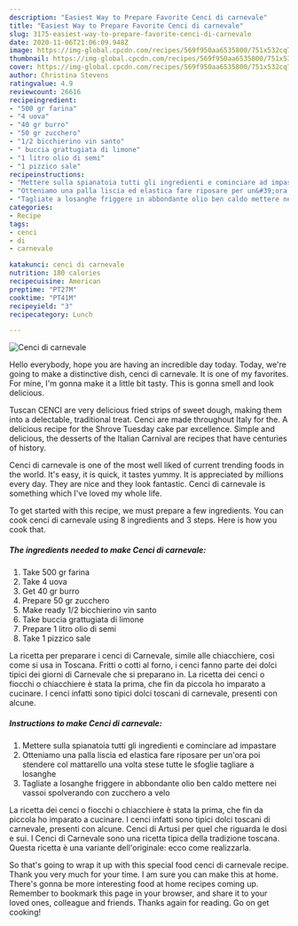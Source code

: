 ```yaml
---
description: "Easiest Way to Prepare Favorite Cenci di carnevale"
title: "Easiest Way to Prepare Favorite Cenci di carnevale"
slug: 3175-easiest-way-to-prepare-favorite-cenci-di-carnevale
date: 2020-11-06T21:06:09.948Z
image: https://img-global.cpcdn.com/recipes/569f950aa6535800/751x532cq70/cenci-di-carnevale-recipe-main-photo.jpg
thumbnail: https://img-global.cpcdn.com/recipes/569f950aa6535800/751x532cq70/cenci-di-carnevale-recipe-main-photo.jpg
cover: https://img-global.cpcdn.com/recipes/569f950aa6535800/751x532cq70/cenci-di-carnevale-recipe-main-photo.jpg
author: Christina Stevens
ratingvalue: 4.9
reviewcount: 26616
recipeingredient:
- "500 gr farina"
- "4 uova"
- "40 gr burro"
- "50 gr zucchero"
- "1/2 bicchierino vin santo"
- " buccia grattugiata di limone"
- "1 litro olio di semi"
- "1 pizzico sale"
recipeinstructions:
- "Mettere sulla spianatoia tutti gli ingredienti e cominciare ad impastare"
- "Otteniamo una palla liscia ed elastica fare riposare per un&#39;ora poi stendere col mattarello una volta stese tutte le sfoglie tagliare a losanghe"
- "Tagliate a losanghe friggere in abbondante olio ben caldo mettere nei vassoi spolverando con zucchero a velo"
categories:
- Recipe
tags:
- cenci
- di
- carnevale

katakunci: cenci di carnevale 
nutrition: 180 calories
recipecuisine: American
preptime: "PT27M"
cooktime: "PT41M"
recipeyield: "3"
recipecategory: Lunch

---
```



![Cenci di carnevale](https://img-global.cpcdn.com/recipes/569f950aa6535800/751x532cq70/cenci-di-carnevale-recipe-main-photo.jpg)

Hello everybody, hope you are having an incredible day today. Today, we're going to make a distinctive dish, cenci di carnevale. It is one of my favorites. For mine, I'm gonna make it a little bit tasty. This is gonna smell and look delicious.

Tuscan CENCI are very delicious fried strips of sweet dough, making them into a delectable, traditional treat. Cenci are made throughout Italy for the. A delicious recipe for the Shrove Tuesday cake par excellence. Simple and delicious, the desserts of the Italian Carnival are recipes that have centuries of history.

Cenci di carnevale is one of the most well liked of current trending foods in the world. It's easy, it is quick, it tastes yummy. It is appreciated by millions every day. They are nice and they look fantastic. Cenci di carnevale is something which I've loved my whole life.


To get started with this recipe, we must prepare a few ingredients. You can cook cenci di carnevale using 8 ingredients and 3 steps. Here is how you cook that.

<!--inarticleads1-->

##### The ingredients needed to make Cenci di carnevale:

1. Take 500 gr farina
1. Take 4 uova
1. Get 40 gr burro
1. Prepare 50 gr zucchero
1. Make ready 1/2 bicchierino vin santo
1. Take  buccia grattugiata di limone
1. Prepare 1 litro olio di semi
1. Take 1 pizzico sale


La ricetta per preparare i cenci di Carnevale, simile alle chiacchiere, così come si usa in Toscana. Fritti o cotti al forno, i cenci fanno parte dei dolci tipici dei giorni di Carnevale che si preparano in. La ricetta dei cenci o fiocchi o chiacchiere è stata la prima, che fin da piccola ho imparato a cucinare. I cenci infatti sono tipici dolci toscani di carnevale, presenti con alcune. 

<!--inarticleads2-->

##### Instructions to make Cenci di carnevale:

1. Mettere sulla spianatoia tutti gli ingredienti e cominciare ad impastare
1. Otteniamo una palla liscia ed elastica fare riposare per un&#39;ora poi stendere col mattarello una volta stese tutte le sfoglie tagliare a losanghe
1. Tagliate a losanghe friggere in abbondante olio ben caldo mettere nei vassoi spolverando con zucchero a velo


La ricetta dei cenci o fiocchi o chiacchiere è stata la prima, che fin da piccola ho imparato a cucinare. I cenci infatti sono tipici dolci toscani di carnevale, presenti con alcune. Cenci di Artusi per quel che riguarda le dosi e sui. I Cenci di Carnevale sono una ricetta tipica della tradizione toscana. Questa ricetta è una variante dell&#39;originale: ecco come realizzarla. 

So that's going to wrap it up with this special food cenci di carnevale recipe. Thank you very much for your time. I am sure you can make this at home. There's gonna be more interesting food at home recipes coming up. Remember to bookmark this page in your browser, and share it to your loved ones, colleague and friends. Thanks again for reading. Go on get cooking!
